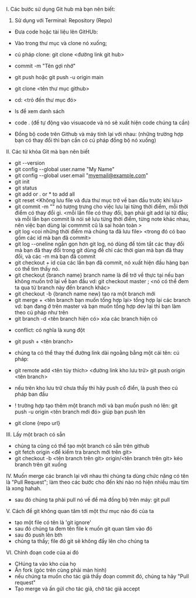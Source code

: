 I. Các bước sử dụng Git hub mà bạn nên biết:
1. Sử dụng với Terminal: Repository (Repo)
+ Đưa code hoặc tài liệu lên GitHUb:
- Vào trong thư mục và clone nó xuống;
- cú pháp clone: git clone <đường link git hub>
- commit -m "Tên gợi nhớ"
- git push hoặc git push -u origin main

- git clone <tên thư mục github> 
- cd: <trỏ đến thư mục đó>
- ls để xem danh sách
- code . (để tự động vào visuacode và nó sẽ xuất hiện code chúng ta cần)

- Đồng bộ code trên Github và máy tính lại với nhau: (những trường hợp bạn có
thay đổi thì bạn cần có cú pháp đồng bộ nó xuống)

II. Các từ khóa Git mà bạn nên biết
- git --version
- git config --global user.name "My Name"
- git config --global user.email "myemail@example.com"
- git init 
- git status 
- git add <file> or . or * to add all
- git reset <Không lưu file và đưa thư mục trở về ban đầu trước khi lưu>
- git commit -m "<my note>" nó tượng trưng cho việc lưu lại từng thời điểm, mỗi thời điểm có thay đổi gì.
<mỗi lần file có thay đổi, bạn phải git add lại từ đầu;
và mỗi lần bạn commit là nói sẽ lưu từng thời điểm, từng note khác nhau, nên việc bạn dùng lại commmit cũ là sai hoàn toàn >
- git log <coi những thời điểm mà chúng ta đã lưu file> <trong đó có bao gồm các id mà bạn đã commit>
- git log --oneline ngắn gọn hơn git log, nó dùng để tóm tắt các thay đổi mà bạn đã thay đổi trong git 
dùng để chỉ các thời gian mà bạn đã thay đổi, và các -m mà bạn đã commit
- git checkout + id của các lần bạn đã commit, nó xuất hiện đầu hàng bạn có thể tìm thấy nó.
- git checkout {branch name} branch name là để trở về thực tại nếu bạn không muốn trở lại về ban đầu 
vd: git checkout master ; <nó có thể đem ta qua từ branch này đến branch khác>
- git checkout -b {branch name new} tạo ra một branch mới
- git merge + <tên branch bạn muốn tổng hợp lại> tổng hợp lại các branch
vd: bạn đang ở trên master và bạn muốn tổng hợp dev lại thì bạn làm theo cú pháp như trên 
- git branch -d <tên branch hiện có> xóa các branch hiện có

+ conflict: có nghĩa là xung đột

- git push <link kho github>  + <tên branch>
- chúng ta có thể thay thế đường link dài ngoằng bằng một cái tên:
cú pháp: 
- git remote add <tên tùy thích> <đường link kho lưu trữ>
git push origin <tên branch>
- nếu trên kho lưu trữ chưa thấy thì hãy push cổ điển, là push theo cú pháp ban đầu


- ! trường hợp tạo thêm một branch mới và bạn muốn push nó lên:
git push -u origin <tên branch mới đó> giúp bạn push lên

- git clone {repo url}

III. Lấy một brach có sẵn
- chúng ta cũng có thể tạo một branch có sẵn trên github
- git fetch origin <để kiểm tra branch mới trên git>
- git checkout -b <tên branch trên git> origin/<tên branch trên git> kéo branch trên git xuống

IV. Muốn merge các branch lại với nhau thì chúng ta dùng chức năng có tên là "Pull Request";
làm theo các bước cho đến khi nào nó hiện nhiều màu tím là xong hahah.
- sau đó chúng ta phải pull nó về để mà đồng bộ trên máy: git pull


V. Cách để git không quan tâm tới một thư mục nào đó của ta
- tạo một file có tên là 'git ignore'
- sau đó chúng ta đem tên file k muốn git quan tâm vào đó
- sau đó push lên bth
- chúng ta thấy; file đó git sẽ không đẩy lên cho chúng ta 

VI. Chỉnh đoạn code của ai đó
- CHúng ta vào kho của họ  
- Ấn fork (góc trên cùng phải màn hình)
- nếu chúng ta muốn cho tác giả thấy đoạn commit đó, chúng ta hãy "Pull request"
- Tạo merge và ấn gửi cho tác giả, chờ tác giả accept

<!-- Đây là một bài học hơi khó nhằn đối với tôi nhưng mà tôi đã làm được haha -->